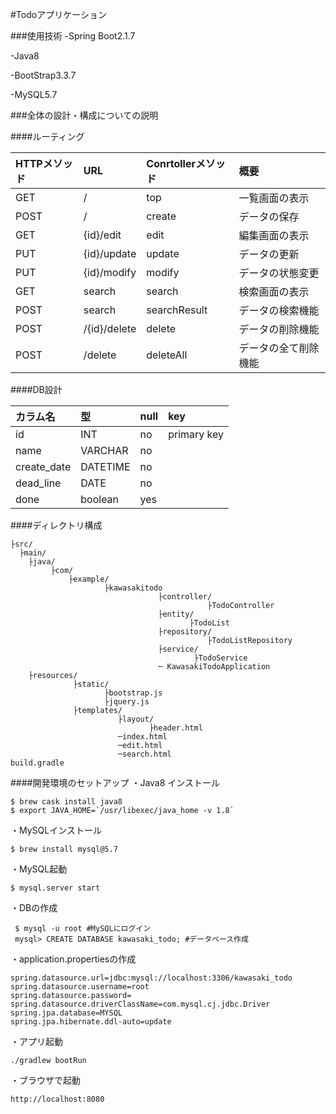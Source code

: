 #Todoアプリケーション

###使用技術
-Spring Boot2.1.7

-Java8

-BootStrap3.3.7

-MySQL5.7

###全体の設計・構成についての説明

####ルーティング

 | HTTPメソッド | URL | Conrtollerメソッド | 概要 |
 |:-----------|:------------|:------------|:--- |
 | GET       |        / |     top     | 一覧画面の表示 |
 | POST    |      / |    create    | データの保存 |
 | GET       |        {id}/edit |     edit     | 編集画面の表示 |
 | PUT         |   {id}/update |      update      | データの更新 |
 | PUT       |       {id}/modify |    modify    | データの状態変更 |
 | GET    |     search |   search    | 検索画面の表示 |
 | POST | search | searchResult | データの検索機能　|
 | POST | /{id}/delete | delete | データの削除機能 |
 | POST | /delete | deleteAll | データの全て削除機能 |


####DB設計

 | カラム名 | 型 | null | key |
 |:-----------|:------------|:------------|:--- |
 | id       |INT|     no     | primary key |
 | name    |VARCHAR|    no    |  |
 | create_date       |DATETIME|     no     |  |
 | dead_line         |   DATE |      no      |  |
 | done       |       boolean |    yes    |  |


####ディレクトリ構成

    ├src/
      ├main/   			     
        ├java/
		     ├com/
			     ├example/
				         ├kawasakitodo
						             ├controller/
									            ├TodoController	
									 ├entity/
									        ├TodoList
									 ├repository/
									            ├TodoListRepository	
									 ├service/
									         ├TodoService
								     ─ KawasakiTodoApplication	 
        ├resources/
		          ├static/
				         ├bootstrap.js
						 ├jquery.js
				  ├templates/
				            ├layout/
							       ├header.html
						    ─index.html
							─edit.html
							─search.html
    build.gradle
    
####開発環境のセットアップ
・Java8 インストール
```
$ brew cask install java8 
$ export JAVA_HOME=`/usr/libexec/java_home -v 1.8`
```

・MySQLインストール
```
$ brew install mysql@5.7
```
・MySQL起動
```
$ mysql.server start
```
・DBの作成
```
 $ mysql -u root #MySQLにログイン
 mysql> CREATE DATABASE kawasaki_todo; #データベース作成
```
・application.propertiesの作成
```
spring.datasource.url=jdbc:mysql://localhost:3306/kawasaki_todo
spring.datasource.username=root
spring.datasource.password=
spring.datasource.driverClassName=com.mysql.cj.jdbc.Driver
spring.jpa.database=MYSQL
spring.jpa.hibernate.ddl-auto=update
```
・アプリ起動
```
./gradlew bootRun
```
・ブラウザで起動
```
http://localhost:8080
```
